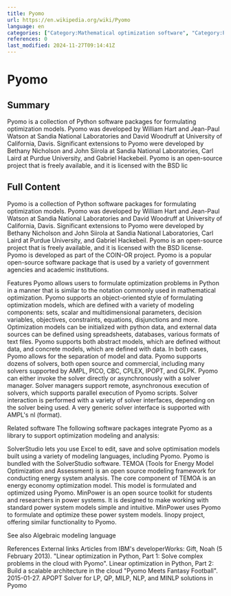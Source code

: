 ```yaml
---
title: Pyomo
url: https://en.wikipedia.org/wiki/Pyomo
language: en
categories: ["Category:Mathematical optimization software", "Category:Python (programming language) software", "Category:Software using the BSD license"]
references: 0
last_modified: 2024-11-27T09:14:41Z
---
```


# Pyomo

## Summary

Pyomo is a collection of Python software packages for formulating optimization models.
Pyomo was developed by William Hart and Jean-Paul Watson at Sandia National Laboratories and David Woodruff at University of California, Davis.  Significant extensions to Pyomo were developed by Bethany Nicholson and John Siirola at Sandia National Laboratories, Carl Laird at Purdue University, and Gabriel Hackebeil.  Pyomo is an open-source project that is freely available, and it is licensed with the BSD lic

## Full Content

Pyomo is a collection of Python software packages for formulating optimization models.
Pyomo was developed by William Hart and Jean-Paul Watson at Sandia National Laboratories and David Woodruff at University of California, Davis.  Significant extensions to Pyomo were developed by Bethany Nicholson and John Siirola at Sandia National Laboratories, Carl Laird at Purdue University, and Gabriel Hackebeil.  Pyomo is an open-source project that is freely available, and it is licensed with the BSD license.  Pyomo is developed as part of the COIN-OR project.  Pyomo is a popular open-source software package that is used by a variety of government agencies and academic institutions.

Features
Pyomo allows users to formulate optimization problems in Python in a manner that is similar to the notation commonly used in mathematical optimization. Pyomo supports an object-oriented style of formulating optimization models, which are defined with a variety of modeling components:  sets, scalar and multidimensional parameters, decision variables, objectives, constraints, equations, disjunctions and more.  Optimization models can be initialized with python data, and external data sources can be defined using spreadsheets, databases, various formats of text files.  Pyomo supports both abstract models, which are defined without data, and concrete models, which are defined with data.  In both cases, Pyomo allows for the separation of model and data.
Pyomo supports dozens of solvers, both open source and commercial, including many solvers supported by AMPL, PICO, CBC, CPLEX, IPOPT,  and GLPK. Pyomo can either invoke the solver directly or asynchronously with a solver manager.  Solver managers support remote, asynchronous execution of solvers, which supports parallel execution of Pyomo scripts.  Solver interaction is performed with a variety of solver interfaces, depending on the solver being used.  A very generic
solver interface is supported with AMPL's nl (format).

Related software
The following software packages integrate Pyomo as a library to support optimization modeling and analysis:

SolverStudio lets you use Excel to edit, save and solve optimisation models built using a variety of modeling languages, including Pyomo. Pyomo is bundled with the SolverStudio software.
TEMOA (Tools for Energy Model Optimization and Assessment) is an open source modeling framework for conducting energy system analysis. The core component of TEMOA is an energy economy optimization model. This model is formulated and optimized using Pyomo.
MinPower is an open source toolkit for students and researchers in power systems. It is designed to make working with standard power system models simple and intuitive. MinPower uses Pyomo to formulate and optimize these power system models.
linopy project, offering similar functionality to Pyomo.

See also
Algebraic modeling language

References
External links
Articles from IBM's developerWorks:
Gift, Noah (5 February 2013). "Linear optimization in Python, Part 1: Solve complex problems in the cloud with Pyomo".
Linear optimization in Python, Part 2: Build a scalable architecture in the cloud
"Pyomo Meets Fantasy Football". 2015-01-27.
APOPT Solver for LP, QP, MILP, NLP, and MINLP solutions in Pyomo
